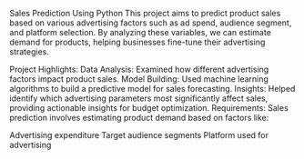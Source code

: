 Sales Prediction Using Python
This project aims to predict product sales based on various advertising factors such as ad spend, audience segment, and platform selection. By analyzing these variables, we can estimate demand for products, helping businesses fine-tune their advertising strategies.

Project Highlights:
Data Analysis: Examined how different advertising factors impact product sales.
Model Building: Used machine learning algorithms to build a predictive model for sales forecasting.
Insights: Helped identify which advertising parameters most significantly affect sales, providing actionable insights for budget optimization.
Requirements:
Sales prediction involves estimating product demand based on factors like:

Advertising expenditure
Target audience segments
Platform used for advertising
